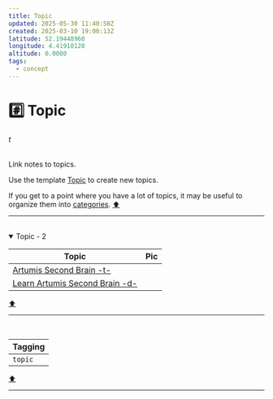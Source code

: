 ```yaml
---
title: Topic
updated: 2025-05-30 11:40:58Z
created: 2025-03-10 19:00:13Z
latitude: 52.19448960
longitude: 4.41910120
altitude: 0.0000
tags:
  - concept
---
```


# :hash: Topic
###### t
Link notes to topics. 

Use the template [Topic](../Templates/Topic%20-TEMPLATE-.md) to create new topics.

If you get to a point where you have a lot of topics, it may be useful to organize them into [categories](../1.Mind/Category.md).
[⬆️](#t)
***
<br>



<!-- note-overview-plugin
search: tag:topic
fields: title, image
alias: title AS Topic, image AS Pic
sort: title ASC
details:
  open: true
  summary: Topic - {{count}}
-->
<details  open>
<summary>Topic - 2</summary>

| Topic | Pic |
| --- | --- |
|[Artumis Second Brain -t-](../1.Mind/Artumis%20Second%20Brain%20-t-.md)| |
|[Learn Artumis Second Brain -d-](../1.Mind/Learn%20Artumis%20Second%20Brain%20-d-.md)| |
</details>
<!--endoverview-->

[⬆️](#t)
***
<br>



| Tagging |
|-|
| `topic` |
[⬆️](#t)
***
<br>